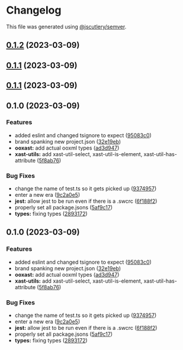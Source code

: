# Changelog

This file was generated using [@jscutlery/semver](https://github.com/jscutlery/semver).

## [0.1.2](https://github.com/TrialAndErrorOrg/parsers/compare/xast-util-is-element-0.1.1...xast-util-is-element-0.1.2) (2023-03-09)

## [0.1.1](https://github.com/TrialAndErrorOrg/parsers/compare/xast-util-is-element-0.1.0...xast-util-is-element-0.1.1) (2023-03-09)

## [0.1.1](https://github.com/TrialAndErrorOrg/parsers/compare/xast-util-is-element-0.1.0...xast-util-is-element-0.1.1) (2023-03-09)

## 0.1.0 (2023-03-09)


### Features

* added eslint and changed tsignore to expect ([95083c0](https://github.com/TrialAndErrorOrg/parsers/commit/95083c07fc19aeb3a4dc2fa0ecbb2597a86c11fa))
* brand spanking new project.json ([32e19eb](https://github.com/TrialAndErrorOrg/parsers/commit/32e19ebf3f71c80336f637297d8f4db274d098bf))
* **ooxast:** add actual ooxml types ([ad3d947](https://github.com/TrialAndErrorOrg/parsers/commit/ad3d9473fac066d0125316360ce759e3b57e4202))
* **xast-utils:** add xast-util-select, xast-util-is-element, xast-util-has-attribute ([5f8ab76](https://github.com/TrialAndErrorOrg/parsers/commit/5f8ab764a09da5debb4200ac3a996ced2ca2bbf4))


### Bug Fixes

* change the name of test.ts so it gets picked up ([9374957](https://github.com/TrialAndErrorOrg/parsers/commit/93749570b8306e0b7f5ea75648fab5a0f254cd85))
* enter a new era ([9c2a0e5](https://github.com/TrialAndErrorOrg/parsers/commit/9c2a0e505472c43d384f3cc78543ad90877b7c3d))
* **jest:** allow jest to be run even if there is a .swcrc ([6f188f2](https://github.com/TrialAndErrorOrg/parsers/commit/6f188f2a06922ee00d9367b29e666894e48c6c1e))
* properly set all package.jsons ([5af9c17](https://github.com/TrialAndErrorOrg/parsers/commit/5af9c177be9910511844c481ca59cfcc7bd9b0f6))
* **types:** fixing types ([2893172](https://github.com/TrialAndErrorOrg/parsers/commit/2893172ccf37ad1d12a35fea3ef61700bd24dafb))

## 0.1.0 (2023-03-09)


### Features

* added eslint and changed tsignore to expect ([95083c0](https://github.com/TrialAndErrorOrg/parsers/commit/95083c07fc19aeb3a4dc2fa0ecbb2597a86c11fa))
* brand spanking new project.json ([32e19eb](https://github.com/TrialAndErrorOrg/parsers/commit/32e19ebf3f71c80336f637297d8f4db274d098bf))
* **ooxast:** add actual ooxml types ([ad3d947](https://github.com/TrialAndErrorOrg/parsers/commit/ad3d9473fac066d0125316360ce759e3b57e4202))
* **xast-utils:** add xast-util-select, xast-util-is-element, xast-util-has-attribute ([5f8ab76](https://github.com/TrialAndErrorOrg/parsers/commit/5f8ab764a09da5debb4200ac3a996ced2ca2bbf4))


### Bug Fixes

* change the name of test.ts so it gets picked up ([9374957](https://github.com/TrialAndErrorOrg/parsers/commit/93749570b8306e0b7f5ea75648fab5a0f254cd85))
* enter a new era ([9c2a0e5](https://github.com/TrialAndErrorOrg/parsers/commit/9c2a0e505472c43d384f3cc78543ad90877b7c3d))
* **jest:** allow jest to be run even if there is a .swcrc ([6f188f2](https://github.com/TrialAndErrorOrg/parsers/commit/6f188f2a06922ee00d9367b29e666894e48c6c1e))
* properly set all package.jsons ([5af9c17](https://github.com/TrialAndErrorOrg/parsers/commit/5af9c177be9910511844c481ca59cfcc7bd9b0f6))
* **types:** fixing types ([2893172](https://github.com/TrialAndErrorOrg/parsers/commit/2893172ccf37ad1d12a35fea3ef61700bd24dafb))
